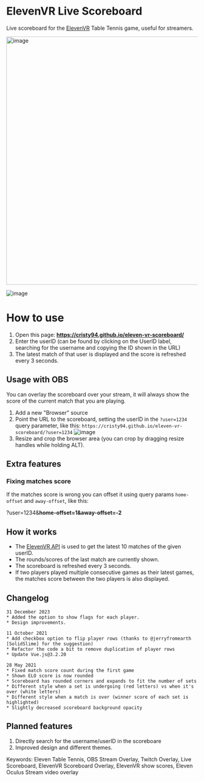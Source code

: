 # ElevenVR Live Scoreboard
Live scoreboard for the [ElevenVR](https://www.elevenvr.net/) Table Tennis game, useful for streamers.

<img width="653" alt="image" src="https://github.com/Cristy94/eleven-vr-scoreboard/assets/1384885/9a0d058b-c02c-45ec-8ae2-218972f688f5">


![image](https://user-images.githubusercontent.com/1384885/119359118-92018480-bca9-11eb-9816-91d427e38566.png)

# How to use

1. Open this page: **https://cristy94.github.io/eleven-vr-scoreboard/**
2. Enter the userID (can be found by clicking on the UserID label, searching for the username and copying the ID shown in the URL)
3. The latest match of that user is displayed and the score is refreshed every 3 seconds.

## Usage with OBS

You can overlay the scoreboard over your stream, it will always show the score of the current match that you are playing.

1. Add a new "Browser" source
2. Point the URL to the scoreboard, setting the userID in the `?user=1234` query parameter, like this:
`https://cristy94.github.io/eleven-vr-scoreboard/?user=1234`
![image](https://user-images.githubusercontent.com/1384885/117724984-cd4d7f00-b1e4-11eb-9d2f-63a90de5a0bc.png)  
3. Resize and crop the browser area (you can crop by dragging resize handles while holding ALT).


## Extra features

### Fixing matches score

If the matches score is wrong you can offset it using query params `home-offset` and `away-offset`, like this: 

?user=1234&**home-offset=1&away-offset=-2**


## How it works

* The [ElevenVR API](https://www.elevenvr.club/accounts/60531/matches) is used to get the latest 10 matches of the given userID.
* The rounds/scores of the last match are currently shown.
* The scoreboard is refreshed every 3 seconds.
* If two players played multiple consecutive games as their latest games, the matches score between the two players is also displayed.

## Changelog

```
31 December 2023
* Added the option to show flags for each player.
* Design improvements.

11 October 2021
* Add checkbox option to flip player rows (thanks to @jerryfromearth [SolidSlime] for the suggestion)
* Refactor the code a bit to remove duplication of player rows
* Update Vue.js@3.2.20

28 May 2021
* Fixed match score count during the first game
* Shown ELO score is now rounded
* Scoreboard has rounded corners and expands to fit the number of sets
* Different style when a set is undergoing (red letters) vs when it's over (white letters)
* Different style when a match is over (winner score of each set is highlighted)
* Slightly decreased scoreboard background opacity
```

## Planned features

1. Directly search for the username/userID in the scoreboare
2. Improved design and different themes.


Keywords: Eleven Table Tennis, OBS Stream Overlay, Twitch Overlay, Live Scoreboard, ElevenVR Scoreboard Overlay, ElevenVR show scores, Eleven Oculus Stream video overlay

